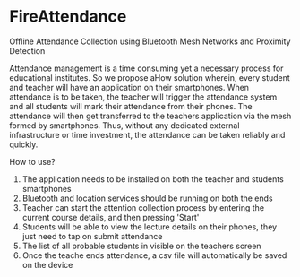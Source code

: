 # FireAttendance
Offline Attendance Collection using Bluetooth Mesh Networks and Proximity Detection

Attendance management is a time consuming yet a necessary process for educational institutes. So we propose aHow  solution wherein, every student and teacher will have an application on their smartphones. When attendance is to be taken, the teacher will trigger the attendance system and all students will mark their attendance from their phones. The attendance will then get transferred to the teachers application via the mesh formed by smartphones. Thus, without any dedicated external infrastructure or time investment, the attendance can be taken reliably and quickly.

How to use?
1) The application needs to be installed on both the teacher and students smartphones
2) Bluetooth and location services should be running on both the ends
3) Teacher can start the attention collection process by entering the current course details, and then pressing 'Start'
4) Students will be able to view the lecture details on their phones, they just need to tap on submit attendance
5) The list of all probable students in visible on the teachers screen
6) Once the teache ends attendance, a csv file will automatically be saved on the device

